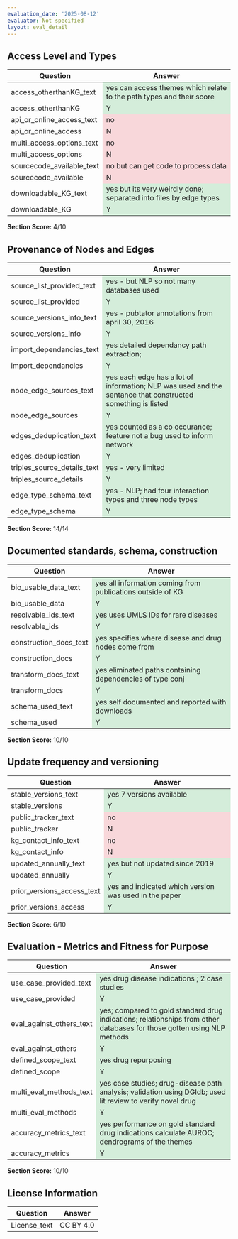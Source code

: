 ```yaml
---
evaluation_date: '2025-08-12'
evaluator: Not specified
layout: eval_detail
---
```


## Access Level and Types
<div class="table-responsive">
<table class="table table-striped">
<thead><tr><th>Question</th><th>Answer</th></tr></thead><tbody>
<tr><td>access_otherthanKG_text</td><td style="background-color:#d4edda;">yes can access themes which relate to the path types and their score</td></tr>
<tr><td>access_otherthanKG</td><td style="background-color:#d4edda;">Y</td></tr>
<tr><td>api_or_online_access_text</td><td style="background-color:#f8d7da;">no</td></tr>
<tr><td>api_or_online_access</td><td style="background-color:#f8d7da;">N</td></tr>
<tr><td>multi_access_options_text</td><td style="background-color:#f8d7da;">no</td></tr>
<tr><td>multi_access_options</td><td style="background-color:#f8d7da;">N</td></tr>
<tr><td>sourcecode_available_text</td><td style="background-color:#f8d7da;">no but can get code to process data</td></tr>
<tr><td>sourcecode_available</td><td style="background-color:#f8d7da;">N</td></tr>
<tr><td>downloadable_KG_text</td><td style="background-color:#d4edda;">yes but its very weirdly done; separated into files by edge types</td></tr>
<tr><td>downloadable_KG</td><td style="background-color:#d4edda;">Y</td></tr>
</tbody></table></div>
<p><strong>Section Score:</strong> 4/10</p>

## Provenance of Nodes and Edges
<div class="table-responsive">
<table class="table table-striped">
<thead><tr><th>Question</th><th>Answer</th></tr></thead><tbody>
<tr><td>source_list_provided_text</td><td style="background-color:#d4edda;">yes - but NLP so not many databases used</td></tr>
<tr><td>source_list_provided</td><td style="background-color:#d4edda;">Y</td></tr>
<tr><td>source_versions_info_text</td><td style="background-color:#d4edda;">yes - pubtator annotations from april 30, 2016</td></tr>
<tr><td>source_versions_info</td><td style="background-color:#d4edda;">Y</td></tr>
<tr><td>import_dependancies_text</td><td style="background-color:#d4edda;">yes detailed dependancy path extraction;</td></tr>
<tr><td>import_dependancies</td><td style="background-color:#d4edda;">Y</td></tr>
<tr><td>node_edge_sources_text</td><td style="background-color:#d4edda;">yes each edge has a lot of information; NLP was used and the sentance that constructed something is listed</td></tr>
<tr><td>node_edge_sources</td><td style="background-color:#d4edda;">Y</td></tr>
<tr><td>edges_deduplication_text</td><td style="background-color:#d4edda;">yes counted as a co occurance; feature not a bug used to inform network</td></tr>
<tr><td>edges_deduplication</td><td style="background-color:#d4edda;">Y</td></tr>
<tr><td>triples_source_details_text</td><td style="background-color:#d4edda;">yes - very limited</td></tr>
<tr><td>triples_source_details</td><td style="background-color:#d4edda;">Y</td></tr>
<tr><td>edge_type_schema_text</td><td style="background-color:#d4edda;">yes - NLP; had four interaction types and three node types</td></tr>
<tr><td>edge_type_schema</td><td style="background-color:#d4edda;">Y</td></tr>
</tbody></table></div>
<p><strong>Section Score:</strong> 14/14</p>

## Documented standards, schema, construction
<div class="table-responsive">
<table class="table table-striped">
<thead><tr><th>Question</th><th>Answer</th></tr></thead><tbody>
<tr><td>bio_usable_data_text</td><td style="background-color:#d4edda;">yes all information coming from publications outside of KG</td></tr>
<tr><td>bio_usable_data</td><td style="background-color:#d4edda;">Y</td></tr>
<tr><td>resolvable_ids_text</td><td style="background-color:#d4edda;">yes uses UMLS IDs for rare diseases</td></tr>
<tr><td>resolvable_ids</td><td style="background-color:#d4edda;">Y</td></tr>
<tr><td>construction_docs_text</td><td style="background-color:#d4edda;">yes specifies where disease and drug nodes come from</td></tr>
<tr><td>construction_docs</td><td style="background-color:#d4edda;">Y</td></tr>
<tr><td>transform_docs_text</td><td style="background-color:#d4edda;">yes eliminated paths containing dependencies of type conj</td></tr>
<tr><td>transform_docs</td><td style="background-color:#d4edda;">Y</td></tr>
<tr><td>schema_used_text</td><td style="background-color:#d4edda;">yes self documented and reported with downloads</td></tr>
<tr><td>schema_used</td><td style="background-color:#d4edda;">Y</td></tr>
</tbody></table></div>
<p><strong>Section Score:</strong> 10/10</p>

## Update frequency and versioning
<div class="table-responsive">
<table class="table table-striped">
<thead><tr><th>Question</th><th>Answer</th></tr></thead><tbody>
<tr><td>stable_versions_text</td><td style="background-color:#d4edda;">yes 7 versions available</td></tr>
<tr><td>stable_versions</td><td style="background-color:#d4edda;">Y</td></tr>
<tr><td>public_tracker_text</td><td style="background-color:#f8d7da;">no</td></tr>
<tr><td>public_tracker</td><td style="background-color:#f8d7da;">N</td></tr>
<tr><td>kg_contact_info_text</td><td style="background-color:#f8d7da;">no</td></tr>
<tr><td>kg_contact_info</td><td style="background-color:#f8d7da;">N</td></tr>
<tr><td>updated_annually_text</td><td style="background-color:#d4edda;">yes but not updated since 2019</td></tr>
<tr><td>updated_annually</td><td style="background-color:#d4edda;">Y</td></tr>
<tr><td>prior_versions_access_text</td><td style="background-color:#d4edda;">yes and indicated which version was used in the paper</td></tr>
<tr><td>prior_versions_access</td><td style="background-color:#d4edda;">Y</td></tr>
</tbody></table></div>
<p><strong>Section Score:</strong> 6/10</p>

## Evaluation - Metrics and Fitness for Purpose
<div class="table-responsive">
<table class="table table-striped">
<thead><tr><th>Question</th><th>Answer</th></tr></thead><tbody>
<tr><td>use_case_provided_text</td><td style="background-color:#d4edda;">yes drug disease indications ; 2 case studies</td></tr>
<tr><td>use_case_provided</td><td style="background-color:#d4edda;">Y</td></tr>
<tr><td>eval_against_others_text</td><td style="background-color:#d4edda;">yes; compared to gold standard drug indications; relationships from other databases for those gotten using NLP methods</td></tr>
<tr><td>eval_against_others</td><td style="background-color:#d4edda;">Y</td></tr>
<tr><td>defined_scope_text</td><td style="background-color:#d4edda;">yes drug repurposing</td></tr>
<tr><td>defined_scope</td><td style="background-color:#d4edda;">Y</td></tr>
<tr><td>multi_eval_methods_text</td><td style="background-color:#d4edda;">yes case studies; drug-disease path analysis; validation using DGIdb; used lit review to verify novel drug</td></tr>
<tr><td>multi_eval_methods</td><td style="background-color:#d4edda;">Y</td></tr>
<tr><td>accuracy_metrics_text</td><td style="background-color:#d4edda;">yes performance on gold standard drug indications calculate AUROC; dendrograms of the themes</td></tr>
<tr><td>accuracy_metrics</td><td style="background-color:#d4edda;">Y</td></tr>
</tbody></table></div>
<p><strong>Section Score:</strong> 10/10</p>

## License Information
<div class="table-responsive">
<table class="table table-striped">
<thead><tr><th>Question</th><th>Answer</th></tr></thead><tbody>
<tr><td>License_text</td><td>CC BY 4.0</td></tr>
</tbody></table></div>

